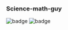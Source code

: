 ### Science-math-guy



![badge](https://forthebadge.com/images/badges/built-with-science.svg)    ![badge](https://forthebadge.com/images/badges/for-robots.svg)
